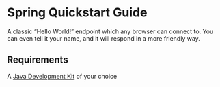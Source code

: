 # Spring Quickstart Guide
A classic “Hello World!” endpoint which any browser can connect to. You can even tell it your name, and it will respond in a more friendly way.

## Requirements ##
A [Java Development Kit](https://www.oracle.com/java/technologies/javase-jdk11-downloads.html) of your choice
